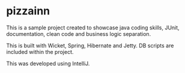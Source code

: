 pizzainn
========

This is a sample project created to showcase java coding skills, JUnit, documentation, 
clean code and business logic separation.

This is built with Wicket, Spring, Hibernate and Jetty. DB scripts are included within the project.

This was developed using IntelliJ.

